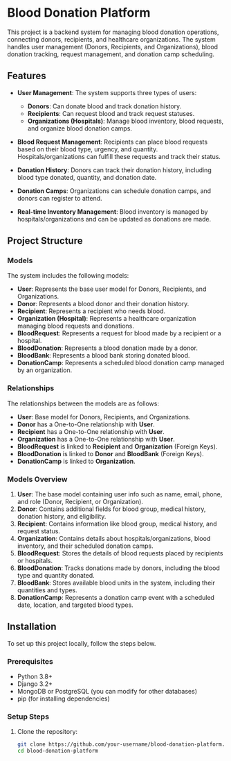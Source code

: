 # Blood Donation Platform

This project is a backend system for managing blood donation operations, connecting donors, recipients, and healthcare organizations. The system handles user management (Donors, Recipients, and Organizations), blood donation tracking, request management, and donation camp scheduling.

## Features

- **User Management**: The system supports three types of users:
  - **Donors**: Can donate blood and track donation history.
  - **Recipients**: Can request blood and track request statuses.
  - **Organizations (Hospitals)**: Manage blood inventory, blood requests, and organize blood donation camps.

- **Blood Request Management**: Recipients can place blood requests based on their blood type, urgency, and quantity. Hospitals/organizations can fulfill these requests and track their status.

- **Donation History**: Donors can track their donation history, including blood type donated, quantity, and donation date.

- **Donation Camps**: Organizations can schedule donation camps, and donors can register to attend.

- **Real-time Inventory Management**: Blood inventory is managed by hospitals/organizations and can be updated as donations are made.

## Project Structure

### Models

The system includes the following models:

- **User**: Represents the base user model for Donors, Recipients, and Organizations.
- **Donor**: Represents a blood donor and their donation history.
- **Recipient**: Represents a recipient who needs blood.
- **Organization (Hospital)**: Represents a healthcare organization managing blood requests and donations.
- **BloodRequest**: Represents a request for blood made by a recipient or a hospital.
- **BloodDonation**: Represents a blood donation made by a donor.
- **BloodBank**: Represents a blood bank storing donated blood.
- **DonationCamp**: Represents a scheduled blood donation camp managed by an organization.

### Relationships

The relationships between the models are as follows:

- **User**: Base model for Donors, Recipients, and Organizations.
- **Donor** has a One-to-One relationship with **User**.
- **Recipient** has a One-to-One relationship with **User**.
- **Organization** has a One-to-One relationship with **User**.
- **BloodRequest** is linked to **Recipient** and **Organization** (Foreign Keys).
- **BloodDonation** is linked to **Donor** and **BloodBank** (Foreign Keys).
- **DonationCamp** is linked to **Organization**.

### Models Overview

1. **User**: The base model containing user info such as name, email, phone, and role (Donor, Recipient, or Organization).
2. **Donor**: Contains additional fields for blood group, medical history, donation history, and eligibility.
3. **Recipient**: Contains information like blood group, medical history, and request status.
4. **Organization**: Contains details about hospitals/organizations, blood inventory, and their scheduled donation camps.
5. **BloodRequest**: Stores the details of blood requests placed by recipients or hospitals.
6. **BloodDonation**: Tracks donations made by donors, including the blood type and quantity donated.
7. **BloodBank**: Stores available blood units in the system, including their quantities and types.
8. **DonationCamp**: Represents a donation camp event with a scheduled date, location, and targeted blood types.

## Installation

To set up this project locally, follow the steps below.

### Prerequisites

- Python 3.8+
- Django 3.2+
- MongoDB or PostgreSQL (you can modify for other databases)
- pip (for installing dependencies)

### Setup Steps

1. Clone the repository:

   ```bash
   git clone https://github.com/your-username/blood-donation-platform.git
   cd blood-donation-platform
